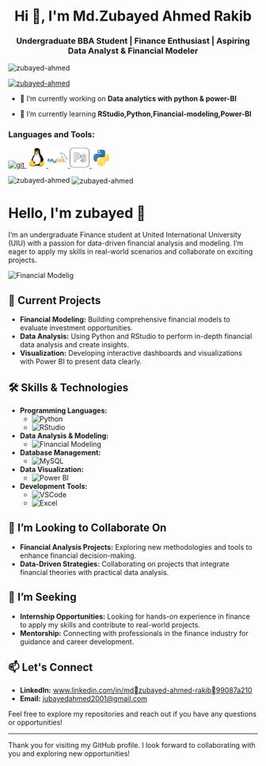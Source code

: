 <h1 align="center">Hi 👋, I'm Md.Zubayed Ahmed Rakib </h1>
<h3 align="center">Undergraduate BBA Student | Finance Enthusiast | Aspiring Data Analyst & Financial Modeler</h3>

<p align="left"> <img src="https://komarev.com/ghpvc/?username=zubayed-ahmed&label=Profile%20views&color=0e75b6&style=flat" alt="zubayed-ahmed" /> </p>

<p align="left"> <a href="https://github.com/ryo-ma/github-profile-trophy"><img src="https://github-profile-trophy.vercel.app/?username=zubayed-ahmed" alt="zubayed-ahmed" /></a> </p>

- 🔭 I’m currently working on **Data analytics with python & power-BI**

- 🌱 I’m currently learning **RStudio,Python,Financial-modeling,Power-BI**
<p align="left">
<h3 align="left">Languages and Tools:</h3>
<p align="left"> <a href="https://git-scm.com/" target="_blank" rel="noreferrer"> <img src="https://www.vectorlogo.zone/logos/git-scm/git-scm-icon.svg" alt="git" width="40" height="40"/> </a> <a href="https://www.linux.org/" target="_blank" rel="noreferrer"> <img src="https://raw.githubusercontent.com/devicons/devicon/master/icons/linux/linux-original.svg" alt="linux" width="40" height="40"/> </a> <a href="https://www.mysql.com/" target="_blank" rel="noreferrer"> <img src="https://raw.githubusercontent.com/devicons/devicon/master/icons/mysql/mysql-original-wordmark.svg" alt="mysql" width="40" height="40"/> </a> <a href="https://www.photoshop.com/en" target="_blank" rel="noreferrer"> <img src="https://raw.githubusercontent.com/devicons/devicon/master/icons/photoshop/photoshop-line.svg" alt="photoshop" width="40" height="40"/> </a> <a href="https://www.python.org" target="_blank" rel="noreferrer"> <img src="https://raw.githubusercontent.com/devicons/devicon/master/icons/python/python-original.svg" alt="python" width="40" height="40"/> </a> </p>

<p><img align="left" src="https://github-readme-stats.vercel.app/api/top-langs?username=zubayed-ahmed&show_icons=true&locale=en&layout=compact" alt="zubayed-ahmed" /></p>

<p>&nbsp;<img align="center" src="https://github-readme-stats.vercel.app/api?username=zubayed-ahmed&show_icons=true&locale=en" alt="zubayed-ahmed" /></p>

# Hello, I'm zubayed 👋

I’m an undergraduate Finance student at United International University (UIU) with a passion for data-driven financial analysis and modeling. I’m eager to apply my skills in real-world scenarios and collaborate on exciting projects.

![Financial Modelig](https://www.google.com/url?sa=i&url=https%3A%2F%2Ffr.linkedin.com%2Fcompany%2Ffinancial-modeling-prep&psig=AOvVaw3-hxVJtyW5CXwVDcEh56MK&ust=1723605243216000&source=images&cd=vfe&opi=89978449&ved=0CBQQjRxqFwoTCPi15YeA8YcDFQAAAAAdAAAAABAE) <!-- Replace with an image relevant to finance -->

## 🚀 Current Projects

- **Financial Modeling:** Building comprehensive financial models to evaluate investment opportunities.
- **Data Analysis:** Using Python and RStudio to perform in-depth financial data analysis and create insights.
- **Visualization:** Developing interactive dashboards and visualizations with Power BI to present data clearly.

## 🛠 Skills & Technologies

- **Programming Languages:** 
  - ![Python](https://img.shields.io/badge/Python-3776AB?logo=python&logoColor=white)
  - ![RStudio](https://img.shields.io/badge/RStudio-75AADB?logo=r&logoColor=white)
- **Data Analysis & Modeling:** 
  - ![Financial Modeling](https://img.shields.io/badge/Financial_Modeling-000000?logo=excel&logoColor=white)
- **Database Management:** 
  - ![MySQL](https://img.shields.io/badge/MySQL-4479A1?logo=mysql&logoColor=white)
- **Data Visualization:** 
  - ![Power BI](https://img.shields.io/badge/Power_BI-F2C811?logo=powerbi&logoColor=black)
- **Development Tools:** 
  - ![VSCode](https://img.shields.io/badge/VSCode-007ACC?logo=visual-studio-code&logoColor=white)
  - ![Excel](https://img.shields.io/badge/Excel-217346?logo=microsoft-excel&logoColor=white)

## 🤝 I’m Looking to Collaborate On

- **Financial Analysis Projects:** Exploring new methodologies and tools to enhance financial decision-making.
- **Data-Driven Strategies:** Collaborating on projects that integrate financial theories with practical data analysis.

## 🌟 I’m Seeking

- **Internship Opportunities:** Looking for hands-on experience in finance to apply my skills and contribute to real-world projects.
- **Mentorship:** Connecting with professionals in the finance industry for guidance and career development.

## 📫 Let's Connect

- **LinkedIn:** www.linkedin.com/in/mdzubayed-ahmed-rakib99087a210
- **Email:** jubayedahmed2001@gmail.com

Feel free to explore my repositories and reach out if you have any questions or opportunities!

---

Thank you for visiting my GitHub profile. I look forward to collaborating with you and exploring new opportunities!

